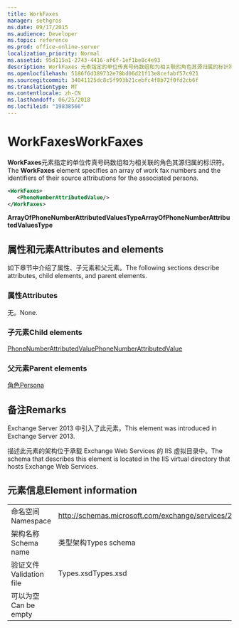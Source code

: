 ```yaml
---
title: WorkFaxes
manager: sethgros
ms.date: 09/17/2015
ms.audience: Developer
ms.topic: reference
ms.prod: office-online-server
localization_priority: Normal
ms.assetid: 95d115a1-2743-4416-af6f-1ef1be8c4e93
description: WorkFaxes 元素指定的单位传真号码数组和为相关联的角色其源归属的标识符。
ms.openlocfilehash: 5186f6d389732e78bd06d21f13e8cefabf57c921
ms.sourcegitcommit: 34041125dc8c5f993b21cebfc4f8b72f0fd2cb6f
ms.translationtype: MT
ms.contentlocale: zh-CN
ms.lasthandoff: 06/25/2018
ms.locfileid: "19838566"
---
```

# <a name="workfaxes"></a><span data-ttu-id="a2696-103">WorkFaxes</span><span class="sxs-lookup"><span data-stu-id="a2696-103">WorkFaxes</span></span>

<span data-ttu-id="a2696-104">**WorkFaxes**元素指定的单位传真号码数组和为相关联的角色其源归属的标识符。</span><span class="sxs-lookup"><span data-stu-id="a2696-104">The **WorkFaxes** element specifies an array of work fax numbers and the identifiers of their source attributions for the associated persona.</span></span> 
  
```XML
<WorkFaxes>
   <PhoneNumberAttributedValue/>
</WorkFaxes>
```

 <span data-ttu-id="a2696-105">**ArrayOfPhoneNumberAttributedValuesType**</span><span class="sxs-lookup"><span data-stu-id="a2696-105">**ArrayOfPhoneNumberAttributedValuesType**</span></span>
## <a name="attributes-and-elements"></a><span data-ttu-id="a2696-106">属性和元素</span><span class="sxs-lookup"><span data-stu-id="a2696-106">Attributes and elements</span></span>

<span data-ttu-id="a2696-107">如下章节中介绍了属性、子元素和父元素。</span><span class="sxs-lookup"><span data-stu-id="a2696-107">The following sections describe attributes, child elements, and parent elements.</span></span>
  
### <a name="attributes"></a><span data-ttu-id="a2696-108">属性</span><span class="sxs-lookup"><span data-stu-id="a2696-108">Attributes</span></span>

<span data-ttu-id="a2696-109">无。</span><span class="sxs-lookup"><span data-stu-id="a2696-109">None.</span></span>
  
### <a name="child-elements"></a><span data-ttu-id="a2696-110">子元素</span><span class="sxs-lookup"><span data-stu-id="a2696-110">Child elements</span></span>

[<span data-ttu-id="a2696-111">PhoneNumberAttributedValue</span><span class="sxs-lookup"><span data-stu-id="a2696-111">PhoneNumberAttributedValue</span></span>](phonenumberattributedvalue.md)
  
### <a name="parent-elements"></a><span data-ttu-id="a2696-112">父元素</span><span class="sxs-lookup"><span data-stu-id="a2696-112">Parent elements</span></span>

[<span data-ttu-id="a2696-113">角色</span><span class="sxs-lookup"><span data-stu-id="a2696-113">Persona</span></span>](persona.md)
  
## <a name="remarks"></a><span data-ttu-id="a2696-114">备注</span><span class="sxs-lookup"><span data-stu-id="a2696-114">Remarks</span></span>

<span data-ttu-id="a2696-115">Exchange Server 2013 中引入了此元素。</span><span class="sxs-lookup"><span data-stu-id="a2696-115">This element was introduced in Exchange Server 2013.</span></span>
  
<span data-ttu-id="a2696-116">描述此元素的架构位于承载 Exchange Web Services 的 IIS 虚拟目录中。</span><span class="sxs-lookup"><span data-stu-id="a2696-116">The schema that describes this element is located in the IIS virtual directory that hosts Exchange Web Services.</span></span>
  
## <a name="element-information"></a><span data-ttu-id="a2696-117">元素信息</span><span class="sxs-lookup"><span data-stu-id="a2696-117">Element information</span></span>

|||
|:-----|:-----|
|<span data-ttu-id="a2696-118">命名空间</span><span class="sxs-lookup"><span data-stu-id="a2696-118">Namespace</span></span>  <br/> |http://schemas.microsoft.com/exchange/services/2006/types  <br/> |
|<span data-ttu-id="a2696-119">架构名称</span><span class="sxs-lookup"><span data-stu-id="a2696-119">Schema name</span></span>  <br/> |<span data-ttu-id="a2696-120">类型架构</span><span class="sxs-lookup"><span data-stu-id="a2696-120">Types schema</span></span>  <br/> |
|<span data-ttu-id="a2696-121">验证文件</span><span class="sxs-lookup"><span data-stu-id="a2696-121">Validation file</span></span>  <br/> |<span data-ttu-id="a2696-122">Types.xsd</span><span class="sxs-lookup"><span data-stu-id="a2696-122">Types.xsd</span></span>  <br/> |
|<span data-ttu-id="a2696-123">可以为空</span><span class="sxs-lookup"><span data-stu-id="a2696-123">Can be empty</span></span>  <br/> ||
   

